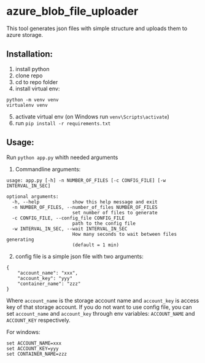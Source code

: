 # azure_blob_file_uploader

This tool generates json files with simple structure and uploads them to azure storage.

## Installation:
1. install python
2. clone repo
3. cd to repo folder
4. install virtual env:
```
python -m venv venv
virtualenv venv
```
5. activate virtual env (on Windows run `venv\Scripts\activate`)
6. run `pip install -r requirements.txt`

## Usage:
Run `python app.py` whith needed arguments

1. Commandline arguments:
```
usage: app.py [-h] -n NUMBER_OF_FILES [-c CONFIG_FILE] [-w INTERVAL_IN_SEC]

optional arguments:
  -h, --help            show this help message and exit
  -n NUMBER_OF_FILES, --number_of_files NUMBER_OF_FILES
                        set number of files to generate
  -c CONFIG_FILE, --config_file CONFIG_FILE
                        path to the config file
  -w INTERVAL_IN_SEC, --wait INTERVAL_IN_SEC
                        How many seconds to wait between files generating
                        (default = 1 min)
```

2. config file is a simple json file with two arguments:
```
{
    "account_name": "xxx",
    "account_key": "yyy"
    "container_name": "zzz"
}
```

Where `account_name` is the storage account name and `account_key` is access key of that storage account.
If you do not want to use config file, you can set `account_name` and `account_key` through env variables: `ACCOUNT_NAME` and `ACCOUNT_KEY` respectively.

For windows:
```
set ACCOUNT_NAME=xxx
set ACCOUNT_KEY=yyy
set CONTAINER_NAME=zzz
```
